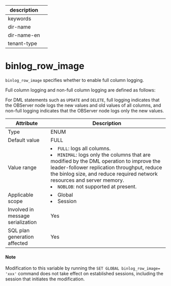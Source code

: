 |description||
|---|---|
|keywords||
|dir-name||
|dir-name-en||
|tenant-type||

# binlog_row_image

`binlog_row_image` specifies whether to enable full column logging.

Full column logging and non-full column logging are defined as follows:

For DML statements such as `UPDATE` and `DELETE`, full logging indicates that the OBServer node logs the new values and old values of all columns, and non-full logging indicates that the OBServer node logs only the new values.

| **Attribute** | **Description** |
|-----------------|---------------------------------------------------------------------------------------------------------------------------------------------------------------------------------------------------------------------------|
| Type | ENUM |
| Default value | FULL |
| Value range | <li> `FULL`: logs all columns.   <li> `MINIMAL`: logs only the columns that are modified by the DML operation to improve the leader-follower replication throughput, reduce the binlog size, and reduce required network resources and server memory.   <li> `NOBLOB`: not supported at present. |
| Applicable scope | <li> Global   <li> Session |
| Involved in message serialization | Yes |
| SQL plan generation affected | Yes |

<main id="notice" type='explain'>
    <h4>Note</h4>
    <p>Modification to this variable by running the <code>SET GLOBAL binlog_row_image= 'xxx'</code> command does not take effect on established sessions, including the session that initiates the modification. </p>
</main>
